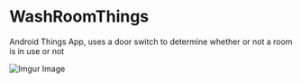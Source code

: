 # WashRoomThings
Android Things App, uses a door switch to determine whether or not a room is in use or not

![Imgur Image](https://imgur.com/a/xkNJtTN.jpg)
